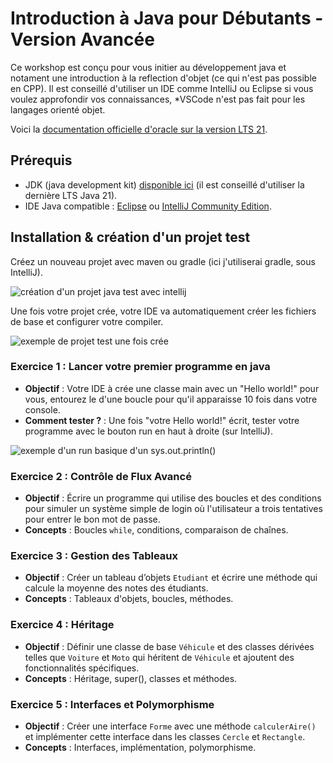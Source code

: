 
# Introduction à Java pour Débutants - Version Avancée

Ce workshop est conçu pour vous initier au développement java et notament une introduction à la reflection d'objet (ce qui n'est pas possible en CPP).
Il est conseillé d'utiliser un IDE comme IntelliJ ou Eclipse si vous voulez approfondir vos connaissances, *VSCode n'est pas fait pour les langages orienté objet.

Voici la [documentation officielle d'oracle sur la version LTS 21](https://docs.oracle.com/en/java/javase/21/docs/api/index.html).

## Prérequis
- JDK (java development kit) [disponible ici](https://www.oracle.com/fr/java/technologies/downloads/#java21) (il est conseillé d'utiliser la dernière LTS Java 21).
- IDE Java compatible : [Eclipse](https://eclipseide.org/) ou [IntelliJ Community Edition](https://www.jetbrains.com/idea/download/other.html).

## Installation & création d'un projet test

Créez un nouveau projet avec maven ou gradle (ici j'utiliserai gradle, sous IntelliJ).

![création d'un projet java test avec intellij](https://cdn.discordapp.com/attachments/1239922406626430996/1239922498141818901/Screenshot_from_2024-05-14_14-47-09.png?ex=6644af50&is=66435dd0&hm=2d7a473426aa4995a7a4c5ae3e683be600acebb704a4c591b18848d6574b9dd3&)

Une fois votre projet crée, votre IDE va automatiquement créer les fichiers de base et configurer votre compiler.

![exemple de projet test une fois crée](https://cdn.discordapp.com/attachments/1239922406626430996/1239924209430302730/Screenshot_from_2024-05-14_14-55-46.png?ex=6644b0e8&is=66435f68&hm=6e067bb14c09b4af2eb48e0d35096cdb9f08a4ac7b0bc15050dff0f2dd1b3661&)

### Exercice 1 : Lancer votre premier programme en java
- **Objectif** : Votre IDE à crée une classe main avec un "Hello world!" pour vous, entourez le d'une boucle pour qu'il apparaisse 10 fois dans votre console. 
- **Comment tester ?** : Une fois "votre Hello world!" écrit, tester votre programme avec le bouton run en haut à droite (sur IntelliJ). 

![exemple d'un run basique d'un sys.out.println()](https://cdn.discordapp.com/attachments/1239922406626430996/1239926117398220841/image.png?ex=6644b2af&is=6643612f&hm=f8950349d0aa5d3bf683fbafacc2350e26f2620530620168251d8098ac4f43a1&)

### Exercice 2 : Contrôle de Flux Avancé
- **Objectif** : Écrire un programme qui utilise des boucles et des conditions pour simuler un système simple de login où l'utilisateur a trois tentatives pour entrer le bon mot de passe.
- **Concepts** : Boucles `while`, conditions, comparaison de chaînes.

### Exercice 3 : Gestion des Tableaux
- **Objectif** : Créer un tableau d’objets `Etudiant` et écrire une méthode qui calcule la moyenne des notes des étudiants.
- **Concepts** : Tableaux d'objets, boucles, méthodes.

### Exercice 4 : Héritage
- **Objectif** : Définir une classe de base `Véhicule` et des classes dérivées telles que `Voiture` et `Moto` qui héritent de `Véhicule` et ajoutent des fonctionnalités spécifiques.
- **Concepts** : Héritage, super(), classes et méthodes.

### Exercice 5 : Interfaces et Polymorphisme
- **Objectif** : Créer une interface `Forme` avec une méthode `calculerAire()` et implémenter cette interface dans les classes `Cercle` et `Rectangle`.
- **Concepts** : Interfaces, implémentation, polymorphisme.

